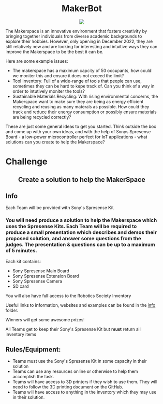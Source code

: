 # <div align="center"> MakerBot </div>

<p align="center">
  <img src="https://github.com/UoM-Robotics-Society/HackABot2024/assets/114879969/d67cf47f-33e8-4cd1-9ca1-a97f97b4de7e" />
</p>

The Makerspace is an innovative environment that fosters creativity by bringing together individuals from diverse academic backgrounds to explore their hobbies. However, only opening in December 2022, they are still relatively new and are looking for interesting and intuitive ways they can improve the Makerspace to be the best it can be.

Here are some example issues:
- The makerspace has a maximum capcity of 50 occupants, how could we moniter this and ensure it does not exceed the limit?
- Tool Inventory: Full of a wide-range of tools that people can use, sometimes they can be hard to kepe track of. Can you think of a way in order to intutively moniter the tools?
- Sustainable Materials Recycling: With rising environmental concerns, the Makerspace want to make sure they are being as energy efficient recycling and reusing as many materals as possible. How could they track and reduce their energy consumption or possibly ensure materials are being recycled correctly?

These are just some general ideas to get you started. Think outside the box and come up with your own ideas, and with the help of Sonys Spresense Board - a low-power microcontroller perfect for IoT applications - what solutions can you create to help the Makerspace?

# Challenge

## <div align="center"> Create a solution to help the MakerSpace </div>

## Info

Each Team will be provided with Sony's Spresense Kit

### You will need produce a solution to help the Makerspace which uses the Spresense Kits. Each Team will be required to produce a small presentation which describes and demos their proposed solution, and answer some questions from the judges. The presentation & questions can be up to a maximum of 5 minutes.

Each kit contains:
- Sony Spresense Main Board
- Sony Spresense Extension Board
- Sony Spresense Camera
- SD card

You will also have full access to the Robotics Society Inventory

Useful links to information, websites and examples can be found in the [info](info) folder.

Winners will get some awesome prizes!

All Teams get to keep their Sony's Spresense Kit but **must** return all inventory items 


## Rules/Equipment:
- Teams must use the Sony's Spresense Kit in some capacity in their solution
-	Teams can use any resources online or otherwise to help them accomplish the task. 
-	Teams will have access to 3D printers if they wish to use them. They will need to follow the 3D printing document on the GitHub.
-	Teams will have access to anything in the inventory which they may use in their solution.

